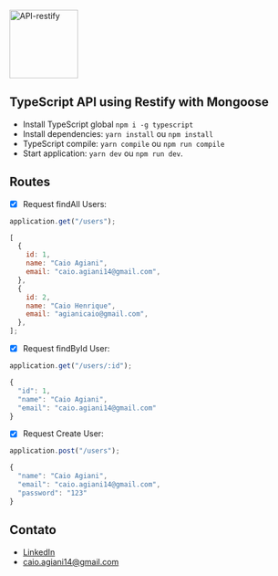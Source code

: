 <img width="120" style="margin-top: 20px" src="http://restify.com/img/logo-homepage.svg" alt="API-restify">

## TypeScript API using Restify with Mongoose

- Install TypeScript global `npm i -g typescript`
- Install dependencies: `yarn install` ou `npm install`
- TypeScript compile: `yarn compile` ou `npm run compile`
- Start application: `yarn dev` ou `npm run dev`.

## Routes

- [x] Request findAll Users:

```javascript
application.get("/users");

[
  {
    id: 1,
    name: "Caio Agiani",
    email: "caio.agiani14@gmail.com",
  },
  {
    id: 2,
    name: "Caio Henrique",
    email: "agianicaio@gmail.com",
  },
];
```

- [x] Request findById User:

```javascript
application.get("/users/:id");

{
  "id": 1,
  "name": "Caio Agiani",
  "email": "caio.agiani14@gmail.com"
}
```

- [x] Request Create User:

```javascript
application.post("/users");

{
  "name": "Caio Agiani",
  "email": "caio.agiani14@gmail.com",
  "password": "123"
}
```

## Contato

- [LinkedIn](https://www.linkedin.com/in/caioagiani/)
- caio.agiani14@gmail.com
